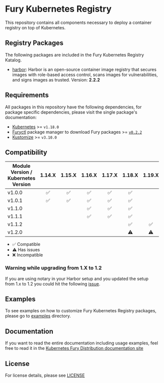 # Fury Kubernetes Registry

This repository contains all components necessary to deploy a container registry on top of Kubernetes.

## Registry Packages

The following packages are included in the Fury Kubernetes Registry Katalog.

- [harbor](katalog/harbor): Harbor is an open-source container image registry that secures images with role-based
access control, scans images for vulnerabilities, and signs images as trusted. Version: **2.2.2**

## Requirements

All packages in this repository have the following dependencies, for package
specific dependencies, please visit the single package's documentation:

- [Kubernetes](https://kubernetes.io) >= `v1.18.0`
- [Furyctl](https://github.com/sighupio/furyctl) package manager to download
  Fury packages >= [`v0.2.2`](https://github.com/sighupio/furyctl/releases/tag/v0.2.2)
- [Kustomize](https://github.com/kubernetes-sigs/kustomize) >= `v3.10.0`

## Compatibility

| Module Version / Kubernetes Version |       1.14.X       |       1.15.X       |       1.16.X       |       1.17.X       |       1.18.X       |       1.19.X       |       1.20.X       |       1.21.X       |
| ----------------------------------- | :----------------: | :----------------: | :----------------: | :----------------: | :----------------: | :----------------: | :----------------: | :----------------: |
| v1.0.0                              | :white_check_mark: | :white_check_mark: | :white_check_mark: | :white_check_mark: | :white_check_mark: |                    |                    |                    |
| v1.0.1                              | :white_check_mark: | :white_check_mark: | :white_check_mark: | :white_check_mark: | :white_check_mark: |                    |                    |                    |
| v1.1.0                              |                    |                    | :white_check_mark: | :white_check_mark: | :white_check_mark: |                    |                    |                    |
| v1.1.1                              |                    |                    | :white_check_mark: | :white_check_mark: | :white_check_mark: |                    |                    |                    |
| v1.1.2                              |                    |                    |                    |                    | :white_check_mark: | :white_check_mark: | :white_check_mark: | :white_check_mark: |
| v1.2.0                              |                    |                    |                    |                    |     :warning:      |     :warning:      |     :warning:      |     :warning:      |

- :white_check_mark: Compatible
- :warning: Has issues
- :x: Incompatible

### Warning while upgrading from 1.X to 1.2

If you are using notary in your Harbor setup and you updated the setup from 1.x to 1.2 you 
could hit the following [issue](https://github.com/goharbor/harbor/issues/14932).


## Examples

To see examples on how to customize Fury Kubernetes Registry packages, please
go to [examples](examples) directory.

## Documentation

If you want to read the entire documentation including usage examples, feel free to read it in
the [Kubernetes Fury Distribution documentation site](https://kubernetesfury.com/docs/modules/registry/)

## License

For license details, please see [LICENSE](LICENSE)
